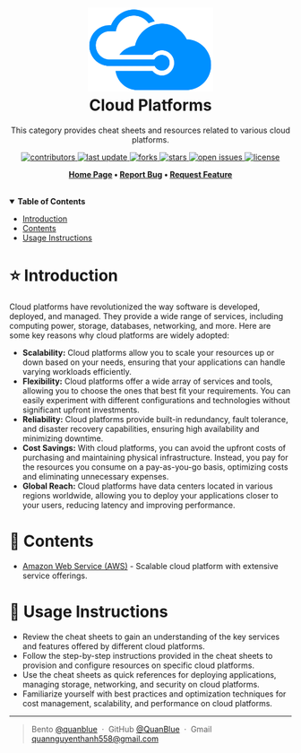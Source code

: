 <h1 align="center">
  <img src="./assets/cloud-platform-logo.png" alt="icon" height="150"></img>
  <br>
  <b>Cloud Platforms</b>
</h1>

<p align="center">This category provides cheat sheets and resources related to various cloud platforms.</p>

<!-- Badges -->
<p align="center">
  <a href="https://github.com/quanblue/tech-cheatsheets/graphs/contributors">
    <img src="https://img.shields.io/github/contributors/quanblue/tech-cheatsheets" alt="contributors" />
  </a>
  <a href="">
    <img src="https://img.shields.io/github/last-commit/quanblue/tech-cheatsheets" alt="last update" />
  </a>
  <a href="https://github.com/quanblue/tech-cheatsheets/network/members">
    <img src="https://img.shields.io/github/forks/quanblue/tech-cheatsheets" alt="forks" />
  </a>
  <a href="https://github.com/quanblue/tech-cheatsheets/stargazers">
    <img src="https://img.shields.io/github/stars/quanblue/tech-cheatsheets" alt="stars" />
  </a>
  <a href="https://github.com/quanblue/tech-cheatsheets/issues/">
    <img src="https://img.shields.io/github/issues/quanblue/tech-cheatsheets" alt="open issues" />
  </a>
  <a href="https://github.com/quanblue/tech-cheatsheets/blob/master/LICENSE">
    <img src="https://img.shields.io/github/license/quanblue/tech-cheatsheets.svg" alt="license" />
  </a>
</p>

<p align="center">
  <b>
      <a href="https://github.com/quanblue/tech-cheatsheets">Home Page</a> •
      <a href="https://github.com/quanblue/tech-cheatsheets/issues/">Report Bug</a> •
      <a href="https://github.com/quanblue/tech-cheatsheets/issues/">Request Feature</a>
  </b>
</p>

<br/>

<details open>
<summary><b>Table of Contents</b></summary>

-  [Introduction](#star-introduction)
-  [Contents](#open_book-contents)
-  [Usage Instructions](#rainbow-usage-instructions)
</details>

# :star: Introduction

Cloud platforms have revolutionized the way software is developed, deployed, and managed. They provide a wide range of services, including computing power, storage, databases, networking, and more. Here are some key reasons why cloud platforms are widely adopted:

-  **Scalability:** Cloud platforms allow you to scale your resources up or down based on your needs, ensuring that your applications can handle varying workloads efficiently.
-  **Flexibility:** Cloud platforms offer a wide array of services and tools, allowing you to choose the ones that best fit your requirements. You can easily experiment with different configurations and technologies without significant upfront investments.
-  **Reliability:** Cloud platforms provide built-in redundancy, fault tolerance, and disaster recovery capabilities, ensuring high availability and minimizing downtime.
-  **Cost Savings:** With cloud platforms, you can avoid the upfront costs of purchasing and maintaining physical infrastructure. Instead, you pay for the resources you consume on a pay-as-you-go basis, optimizing costs and eliminating unnecessary expenses.
-  **Global Reach:** Cloud platforms have data centers located in various regions worldwide, allowing you to deploy your applications closer to your users, reducing latency and improving performance.

# :open_book: Contents

-  [Amazon Web Service (AWS)](<https://github.com/quanblue/tech-cheatsheets/tree/master/Cloud%20Platforms/Amazon%20Web%20Services%20(AWS)>) - Scalable cloud platform with extensive service offerings.

# :rainbow: Usage Instructions

-  Review the cheat sheets to gain an understanding of the key services and features offered by different cloud platforms.
-  Follow the step-by-step instructions provided in the cheat sheets to provision and configure resources on specific cloud platforms.
-  Use the cheat sheets as quick references for deploying applications, managing storage, networking, and security on cloud platforms.
-  Familiarize yourself with best practices and optimization techniques for cost management, scalability, and performance on cloud platforms.

---

> Bento [@quanblue](https://bento.me/quanblue) &nbsp;&middot;&nbsp;
> GitHub [@QuanBlue](https://github.com/QuanBlue) &nbsp;&middot;&nbsp; Gmail quannguyenthanh558@gmail.com
